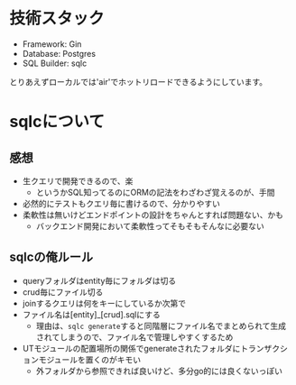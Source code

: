 # 技術スタック

- Framework: Gin
- Database: Postgres
- SQL Builder: sqlc

とりあえずローカルでは'air'でホットリロードできるようにしています。


# sqlcについて
## 感想
- 生クエリで開発できるので、楽
  - というかSQL知ってるのにORMの記法をわざわざ覚えるのが、手間
- 必然的にテストもクエリ毎に書けるので、分かりやすい
- 柔軟性は無いけどエンドポイントの設計をちゃんとすれば問題ない、かも
  - バックエンド開発において柔軟性ってそもそもそんなに必要ない
 
## sqlcの俺ルール
- queryフォルダはentity毎にフォルダは切る
- crud毎にファイル切る
- joinするクエリは何をキーにしているか次第で
- ファイル名は[entity]_[crud].sqlにする
  - 理由は、`sqlc generate`すると同階層にファイル名でまとめられて生成されてしまうので、ファイル名で管理しやすくするため
- UTモジュールの配置場所の関係でgenerateされたフォルダにトランザクションモジュールを置くのがキモい
  - 外フォルダから参照できれば良いけど、多分go的には良くないっぽい
